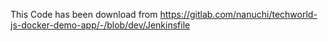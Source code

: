 This Code has been download from https://gitlab.com/nanuchi/techworld-js-docker-demo-app/-/blob/dev/Jenkinsfile 
